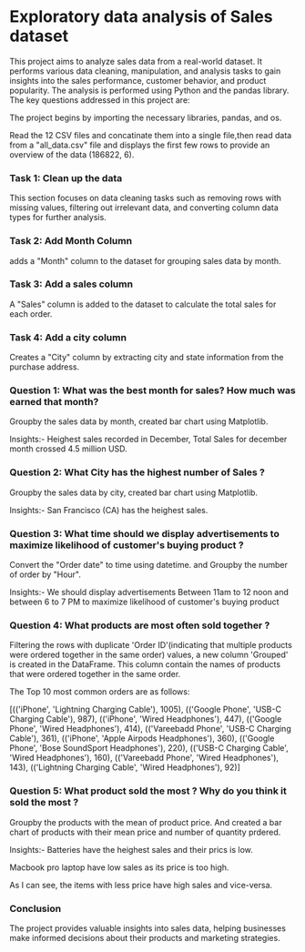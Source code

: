 # Exploratory data analysis of Sales dataset
This project aims to analyze sales data from a real-world dataset. It performs various data cleaning, manipulation, and analysis tasks to gain insights into the sales performance, customer behavior, and product popularity. The analysis is performed using Python and the pandas library. The key questions addressed in this project are:

The project begins by importing the necessary libraries, pandas, and os.

Read the 12 CSV files and concatinate them into a single file,then read data from a "all_data.csv" file and displays the first few rows to provide an overview of the data (186822, 6).
### Task 1: Clean up the data
This section focuses on data cleaning tasks such as removing rows with missing values, filtering out irrelevant data, and converting column data types for further analysis. 
### Task 2: Add Month Column
adds a "Month" column to the dataset for grouping sales data by month.
### Task 3: Add a sales column
A "Sales" column is added to the dataset to calculate the total sales for each order.
### Task 4: Add a city column
Creates a "City" column by extracting city and state information from the purchase address.
### Question 1: What was the best month for sales? How much was earned that month?
Groupby the sales data by month, created bar chart using Matplotlib.

Insights:- Heighest sales recorded in December, Total Sales for december month crossed 4.5 million USD.
### Question 2: What City has the highest number of Sales ?
Groupby the sales data by city, created bar chart using Matplotlib.

Insights:- San Francisco (CA) has the heighest sales.
### Question 3: What time should we display advertisements to maximize likelihood of customer's buying product ?
Convert the "Order date" to time using datetime. and Groupby the number of order by "Hour".

Insights:- We should display advertisements Between 11am to 12 noon and between 6 to 7 PM to maximize likelihood of customer's buying product
### Question 4: What products are most often sold together ?
Filtering the rows with duplicate 'Order ID'(indicating that multiple products were ordered together in the same order) values, a new column 'Grouped' is created in the DataFrame. This column contain the names of products that were ordered together in the same order.

The Top 10 most common orders are as follows:

[(('iPhone', 'Lightning Charging Cable'), 1005),
 (('Google Phone', 'USB-C Charging Cable'), 987),
 (('iPhone', 'Wired Headphones'), 447),
 (('Google Phone', 'Wired Headphones'), 414),
 (('Vareebadd Phone', 'USB-C Charging Cable'), 361),
 (('iPhone', 'Apple Airpods Headphones'), 360),
 (('Google Phone', 'Bose SoundSport Headphones'), 220),
 (('USB-C Charging Cable', 'Wired Headphones'), 160),
 (('Vareebadd Phone', 'Wired Headphones'), 143),
 (('Lightning Charging Cable', 'Wired Headphones'), 92)]
 ### Question 5: What product sold the most ? Why do you think it sold the most ?
 Groupby the products with the mean of product price. And created a bar chart of products with their mean price and number of quantity prdered.
  
  Insights:- Batteries have the heighest sales and their prics is low.
 
  Macbook pro laptop have low sales as its price is too high.
 
  As I can see, the items with less price have high sales and vice-versa.

### Conclusion
The project provides valuable insights into sales data, helping businesses make informed decisions about their products and marketing strategies.
 
